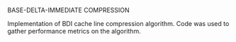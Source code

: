 BASE-DELTA-IMMEDIATE COMPRESSION

Implementation of BDI cache line compression algorithm. Code was used to gather performance metrics on the algorithm.

